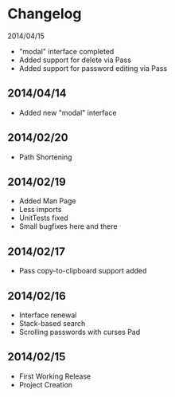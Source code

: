 Changelog
=========
2014/04/15
- "modal" interface completed
- Added support for delete via Pass
- Added support for password editing via Pass

2014/04/14
-----------
- Added new "modal" interface

2014/02/20
-----------
- Path Shortening

2014/02/19
-----------
- Added Man Page
- Less imports
- UnitTests fixed
- Small bugfixes here and there

2014/02/17
-----------
- Pass copy-to-clipboard support added

2014/02/16
----------
- Interface renewal
- Stack-based search
- Scrolling passwords with curses Pad

2014/02/15
-----------
- First Working Release
- Project Creation
